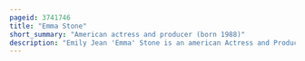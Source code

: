 ```yaml
---
pageid: 3741746
title: "Emma Stone"
short_summary: "American actress and producer (born 1988)"
description: "Emily Jean 'Emma' Stone is an american Actress and Producer. She is the Recipient of various Accolades, including an Academy Award, two british Academy Film Awards, and two Golden Globe Awards. In 2017, she was the World's highest-paid Actress and named by Time Magazine as one of the 100 most influential People in the World."
---
```

